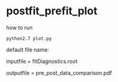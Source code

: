 # postfit_prefit_plot

how to run 
	
	python2.7 plot.py
	
default file name:

inputfile = fitDiagnostics.root

outputfile = pre_post_data_comparison.pdf
